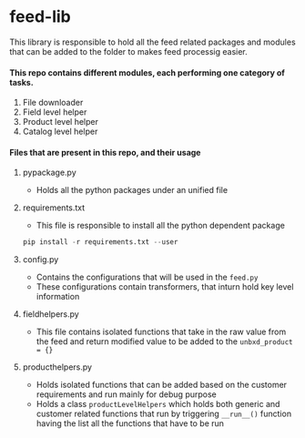 # feed-lib

This library is responsible to hold all the feed related packages and modules that can be added to the folder to makes feed processig easier.

#### This repo contains different modules, each performing one category of tasks.

1. File downloader
2. Field level helper
3. Product level helper
4. Catalog level helper

#### Files that are present in this repo, and their usage

1. pypackage.py
    - Holds all the python packages under an unified file
	
2. requirements.txt
    - This file is responsible to install all the python dependent package
    ```python
	pip install -r requirements.txt --user
	```

3. config.py
	- Contains the configurations that will be used in the `feed.py`
	- These configurations contain transformers, that inturn hold key level information 

4. fieldhelpers.py
	- This file contains isolated functions that take in the raw value from the feed and return modified value to be added to the `unbxd_product = {}`
	
5. producthelpers.py
	- Holds isolated functions that can be added based on the customer requirements and run mainly for debug purpose
	- Holds a class `productLevelHelpers` which holds both generic and customer related functions that run by triggering `__run__()` function having the list all the functions that have to be run
 